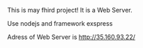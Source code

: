 This is may fhird project!
It is a Web Server.

Use nodejs and framework exspress

Adress of Web Server is http://35.160.93.22/
